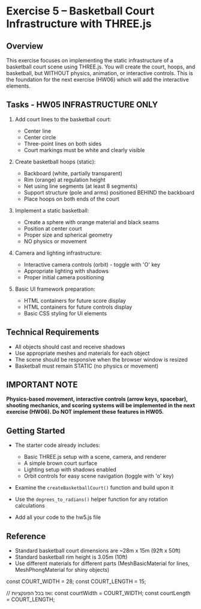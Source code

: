 # Exercise 5 – Basketball Court Infrastructure with THREE.js

## Overview
This exercise focuses on implementing the static infrastructure of a basketball court scene using THREE.js. You will create the court, hoops, and basketball, but WITHOUT physics, animation, or interactive controls. This is the foundation for the next exercise (HW06) which will add the interactive elements.

## Tasks - HW05 INFRASTRUCTURE ONLY
1. Add court lines to the basketball court:
   - Center line
   - Center circle  
   - Three-point lines on both sides
   - Court markings must be white and clearly visible

2. Create basketball hoops (static):
   - Backboard (white, partially transparent)
   - Rim (orange) at regulation height
   - Net using line segments (at least 8 segments)
   - Support structure (pole and arms) positioned BEHIND the backboard
   - Place hoops on both ends of the court

3. Implement a static basketball:
   - Create a sphere with orange material and black seams
   - Position at center court
   - Proper size and spherical geometry
   - NO physics or movement

4. Camera and lighting infrastructure:
   - Interactive camera controls (orbit) - toggle with 'O' key
   - Appropriate lighting with shadows
   - Proper initial camera positioning

5. Basic UI framework preparation:
   - HTML containers for future score display
   - HTML containers for future controls display  
   - Basic CSS styling for UI elements

## Technical Requirements
- All objects should cast and receive shadows
- Use appropriate meshes and materials for each object
- The scene should be responsive when the browser window is resized
- Basketball must remain STATIC (no physics or movement)

## IMPORTANT NOTE
**Physics-based movement, interactive controls (arrow keys, spacebar), shooting mechanics, and scoring systems will be implemented in the next exercise (HW06). Do NOT implement these features in HW05.**

## Getting Started
- The starter code already includes:
  - Basic THREE.js setup with a scene, camera, and renderer
  - A simple brown court surface
  - Lighting setup with shadows enabled
  - Orbit controls for easy scene navigation (toggle with 'o' key)
  
- Examine the `createBasketballCourt()` function and build upon it
- Use the `degrees_to_radians()` helper function for any rotation calculations
- Add all your code to the hw5.js file

## Reference
- Standard basketball court dimensions are ~28m x 15m (92ft x 50ft)
- Standard basketball rim height is 3.05m (10ft)
- Use different materials for different parts (MeshBasicMaterial for lines, MeshPhongMaterial for shiny objects)

const COURT_WIDTH = 28;
const COURT_LENGTH = 15;

// ואז בכל הפונקציות:
const courtWidth = COURT_WIDTH;
const courtLength = COURT_LENGTH;